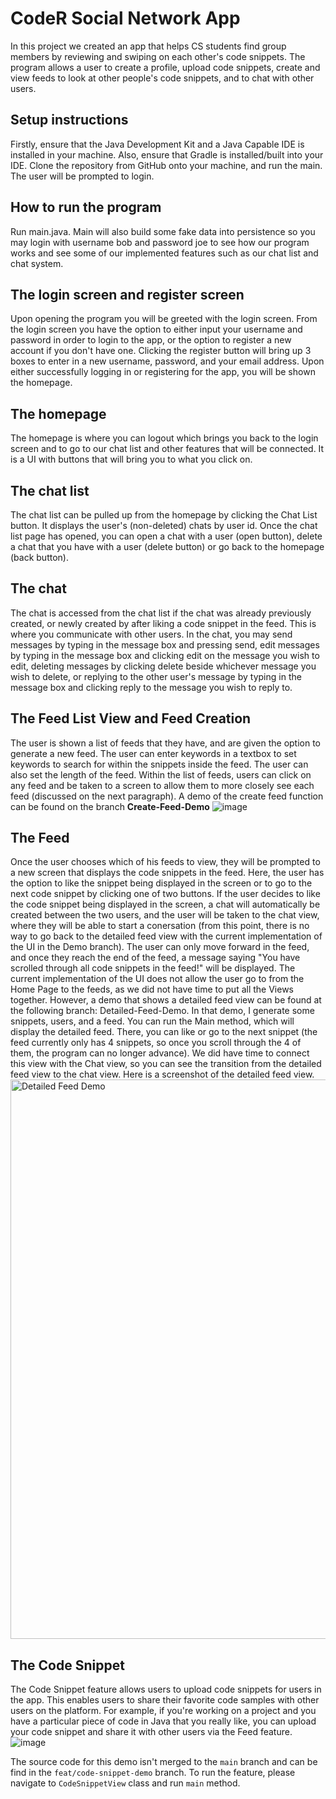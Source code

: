 

# CodeR Social Network App
In this project we created an app that helps CS students find group members by reviewing and swiping on each other's code snippets. The program allows a user to create a profile, upload code snippets, create and view feeds to look at other people's code snippets, and to chat with other users. 

## Setup instructions 
Firstly, ensure that the Java Development Kit and a Java Capable IDE is installed in your machine. Also, ensure that Gradle is installed/built into your IDE.
Clone the repository from GitHub onto your machine, and run the main. The user will be prompted to login. 

## How to run the program 
Run main.java. Main will also build some fake data into persistence so you may login with username bob and password joe to see how our program works and see some of our implemented features such as our chat list and chat system. 

## The login screen and register screen
Upon opening the program you will be greeted with the login screen. From the login screen you have the option to either input your username and password in order to login to the app, or the option to register a new account if you don't have one. Clicking the register button will bring up 3 boxes to enter in a new username, password, and your email address. Upon either successfully logging in or registering for the app, you will be shown the homepage. 

## The homepage
The homepage is where you can logout which brings you back to the login screen and to go to our chat list and other features that will be connected. It is a UI with buttons that will bring you to what you click on.

## The chat list
The chat list can be pulled up from the homepage by clicking the Chat List button. It displays the user's (non-deleted) 
chats by user id. Once the chat list page has opened, you can open a chat with a user (open button), delete a chat that 
you have with a user (delete button) or go back to the homepage (back button).

## The chat
The chat is accessed from the chat list if the chat was already previously created, or newly created by after liking a code snippet in the feed. This is where you communicate with other users. In the chat, you may send messages by typing in the message box and pressing send, edit messages by typing in the message box and clicking edit on the message you wish to edit, deleting messages by clicking delete beside whichever message you wish to delete, or replying to the other user's message by typing in the message box and clicking reply to the message you wish to reply to.

## The Feed List View and Feed Creation
The user is shown a list of feeds that they have, and are given the option to generate a new feed. The user can enter keywords in a textbox to set keywords to search for within the snippets inside the feed. The user can also set the length of the feed. Within the list of feeds, users can click on any feed and be taken to a screen to allow them to more closely see each feed (discussed on the next paragraph). A demo of the create feed function can be found on the branch **Create-Feed-Demo**
![image](https://user-images.githubusercontent.com/46763768/206085545-39dc982f-31f1-4a77-a986-660c7bcb65a8.png)

## The Feed
Once the user chooses which of his feeds to view, they will be prompted to a new screen that displays the code snippets in the feed. Here, the user has the option to like the snippet being displayed in the screen or to go to the next code snippet by clicking one of two buttons. If the user decides to like the code snippet being displayed in the screen, a chat will automatically be created between the two users, and the user will be taken to the chat view, where they will be able to start a conersation (from this point, there is no way to go back to the detailed feed view with the current implementation of the UI in the Demo branch). The user can only move forward in the feed, and once they reach the end of the feed, a message saying "You have scrolled through all code snippets in the feed!" will be displayed. The current implementation of the UI does not allow the user go to from the Home Page to the feeds, as we did not have time to put all the Views together. However, a demo that shows a detailed feed view can be found at the following branch: Detailed-Feed-Demo. In that demo, I generate some snippets, users, and a feed. You can run the Main method, which will display the detailed feed. There, you can like or go to the next snippet (the feed currently only has 4 snippets, so once you scroll through the 4 of them, the program can no longer advance). We did have time to  connect this view with the Chat view, so you can see the transition from the detailed feed view to the chat view. Here is a screenshot of the detailed feed view.
<img width="895" alt="Detailed Feed Demo" src="https://user-images.githubusercontent.com/113131204/206087562-fd8ea07c-4bcb-4634-a377-5250e4434b05.png">


## The Code Snippet
The Code Snippet feature allows users to upload code snippets for users in the app. This enables users to share their favorite code samples with other users on the platform. For example, if you're working on a project and you have a particular piece of code in Java that you really like, you can upload your code snippet and share it with other users via the Feed feature.
![image](https://user-images.githubusercontent.com/113304652/206086134-28959750-214e-4b0a-92d4-de6fbacc81ec.png)

The source code for this demo isn't merged to the `main` branch and can be find in the `feat/code-snippet-demo` branch. To run the feature, please navigate to `CodeSnippetView` class and run `main` method.

